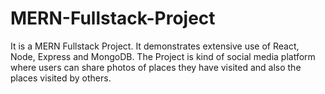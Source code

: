 # MERN-Fullstack-Project
It is a MERN Fullstack Project. It demonstrates extensive use of React, Node, Express and MongoDB. The Project is kind of social media platform where users can share photos of places they have visited and also the places visited by others.
